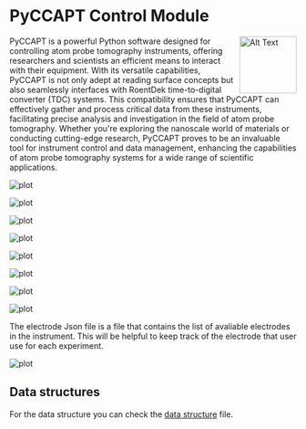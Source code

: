 # PyCCAPT Control Module

<img align="right" src="https://github.com/mmonajem/pyccapt/blob/main/pyccapt/files/logo2.png" alt="Alt Text" width="100" height="100">

PyCCAPT is a powerful Python software designed for controlling atom probe tomography instruments, offering researchers
and scientists an efficient means to interact with their equipment. With its versatile capabilities, PyCCAPT is not only
adept at reading surface concepts but also seamlessly interfaces with RoentDek time-to-digital converter (TDC) systems.
This compatibility ensures that PyCCAPT can effectively gather and process critical data from these instruments,
facilitating precise analysis and investigation in the field of atom probe tomography. Whether you're exploring the
nanoscale world of materials or conducting cutting-edge research, PyCCAPT proves to be an invaluable tool for instrument
control and data management, enhancing the capabilities of atom probe tomography systems for a wide range of scientific
applications.

![plot](https://github.com/mmonajem/pyccapt/blob/develop/pyccapt/files/main_gui.png)

![plot](https://github.com/mmonajem/pyccapt/blob/develop/pyccapt/files/gates_gui.png)

![plot](https://github.com/mmonajem/pyccapt/blob/develop/pyccapt/files/pumps_gui.png)

![plot](https://github.com/mmonajem/pyccapt/blob/develop/pyccapt/files/cameras_gui.png)

![plot](https://github.com/mmonajem/pyccapt/blob/develop/pyccapt/files/laser_gui.png)

![plot](https://github.com/mmonajem/pyccapt/blob/develop/pyccapt/files/stage_gui.png)

![plot](https://github.com/mmonajem/pyccapt/blob/develop/pyccapt/files/visualization_gui.png)

![plot](https://github.com/mmonajem/pyccapt/blob/develop/pyccapt/files/baking_gui.png)



The electrode Json file is a file that contains the list of avaliable electrodes in the instrument.
This will be helpful to keep track of the electrode that user use for each experiment.

![plot](https://github.com/mmonajem/pyccapt/blob/develop/pyccapt/files/json.png)

## Data structures

For the data structure you can check the [data structure](DATA_STRUCTURE.md) file.

